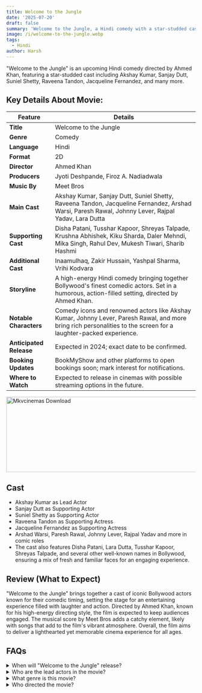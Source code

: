 ```yaml
---
title: Welcome to the Jungle
date: '2025-07-20'
draft: false
summary: 'Welcome to the Jungle, a Hindi comedy with a star-studded cast including Akshay Kumar, Sanjay Dutt, and Raveena Tandon. Directed by Ahmed Khan, this movie promises a thrilling blend of humor and action.'
image: /i/welcome-to-the-jungle.webp
tags:
  - Hindi
author: Harsh
---
```


"Welcome to the Jungle" is an upcoming Hindi comedy directed by Ahmed Khan, featuring a star-studded cast including Akshay Kumar, Sanjay Dutt, Suniel Shetty, Raveena Tandon, Jacqueline Fernandez, and many more.

## Key Details About Movie:

| **Feature**             | **Details**                                                                                                                                                       |
| ----------------------- | ----------------------------------------------------------------------------------------------------------------------------------------------------------------- |
| **Title**               | Welcome to the Jungle                                                                                                                                             |
| **Genre**               | Comedy                                                                                                                                                            |
| **Language**            | Hindi                                                                                                                                                             |
| **Format**              | 2D                                                                                                                                                                |
| **Director**            | Ahmed Khan                                                                                                                                                        |
| **Producers**           | Jyoti Deshpande, Firoz A. Nadiadwala                                                                                                                              |
| **Music By**            | Meet Bros                                                                                                                                                         |
| **Main Cast**           | Akshay Kumar, Sanjay Dutt, Suniel Shetty, Raveena Tandon, Jacqueline Fernandez, Arshad Warsi, Paresh Rawal, Johnny Lever, Rajpal Yadav, Lara Dutta                |
| **Supporting Cast**     | Disha Patani, Tusshar Kapoor, Shreyas Talpade, Krushna Abhishek, Kiku Sharda, Daler Mehndi, Mika Singh, Rahul Dev, Mukesh Tiwari, Sharib Hashmi                   |
| **Additional Cast**     | Inaamulhaq, Zakir Hussain, Yashpal Sharma, Vrihi Kodvara                                                                                                          |
| **Storyline**           | A high-energy Hindi comedy bringing together Bollywood's finest comedic actors. Set in a humorous, action-filled setting, directed by Ahmed Khan.                 |
| **Notable Characters**  | Comedy icons and renowned actors like Akshay Kumar, Johnny Lever, Paresh Rawal, and more bring rich personalities to the screen for a laughter-packed experience. |
| **Anticipated Release** | Expected in 2024; exact date to be confirmed.                                                                                                                     |
| **Booking Updates**     | BookMyShow and other platforms to open bookings soon; mark interest for notifications.                                                                            |
| **Where to Watch**      | Expected to release in cinemas with possible streaming options in the future.                                                                                     |

<a href="https://www.profitableratecpm.com/vbvpd9w3h?key=32fa8307e0db421fc9459d903b211dae">
  <img src="/mkvcinemas-btn.webp" alt="Mkvcinemas Download" width="600" height="200" loading="lazy">
</a>

## Cast

- Akshay Kumar as Lead Actor
- Sanjay Dutt as Supporting Actor
- Suniel Shetty as Supporting Actor
- Raveena Tandon as Supporting Actress
- Jacqueline Fernandez as Supporting Actress
- Arshad Warsi, Paresh Rawal, Johnny Lever, Rajpal Yadav and more in comic roles
- The cast also features Disha Patani, Lara Dutta, Tusshar Kapoor, Shreyas Talpade, and several other well-known names in Bollywood, ensuring a mix of fresh and familiar faces for an engaging experience.

## Review (What to Expect)

"Welcome to the Jungle" brings together a cast of iconic Bollywood actors known for their comedic timing, setting the stage for an entertaining experience filled with laughter and action. Directed by Ahmed Khan, known for his high-energy directing style, the film is expected to keep audiences engaged. The musical score by Meet Bros adds a catchy element, likely with songs that add to the film's vibrant atmosphere. Overall, the film aims to deliver a lighthearted yet memorable cinema experience for all ages.

<!-- ## Trailer -->

<!-- <iframe width="100%" height="380" src="https://www.youtube.com/embed/RKZJtoFoaQg?si=lQyogWrIXd94EcMW" title={title} frameborder="0" allow="accelerometer; autoplay; clipboard-write; encrypted-media; gyroscope; picture-in-picture; web-share" referrerpolicy="strict-origin-when-cross-origin" allowfullscreen loading="lazy"></iframe> -->

## FAQs

<details>
  <summary>When will "Welcome to the Jungle" release?</summary>
  <p>The release date is yet to be confirmed. Stay tuned for updates on bookings!</p>
</details>

<details>
  <summary>Who are the lead actors in the movie?</summary>
  <p>Akshay Kumar, Sanjay Dutt, and Suniel Shetty are among the prominent leads.</p>
</details>

<details>
  <summary>What genre is this movie?</summary>
  <p>"Welcome to the Jungle" is a Hindi comedy.</p>
</details>

<details>
  <summary>Who directed the movie?</summary>
  <p>Ahmed Khan directed the film.</p>
</details>

